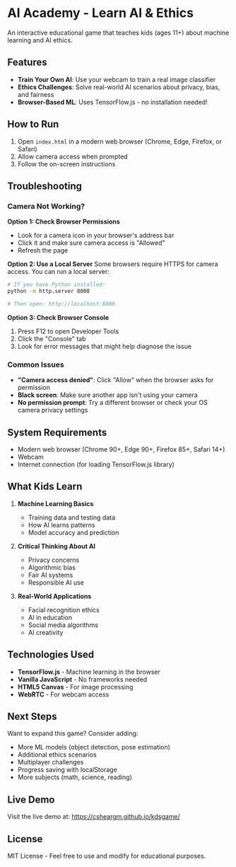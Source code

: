 # AI Academy - Learn AI & Ethics

An interactive educational game that teaches kids (ages 11+) about machine learning and AI ethics.

## Features

- **Train Your Own AI**: Use your webcam to train a real image classifier
- **Ethics Challenges**: Solve real-world AI scenarios about privacy, bias, and fairness
- **Browser-Based ML**: Uses TensorFlow.js - no installation needed!

## How to Run

1. Open `index.html` in a modern web browser (Chrome, Edge, Firefox, or Safari)
2. Allow camera access when prompted
3. Follow the on-screen instructions

## Troubleshooting

### Camera Not Working?

**Option 1: Check Browser Permissions**
- Look for a camera icon in your browser's address bar
- Click it and make sure camera access is "Allowed"
- Refresh the page

**Option 2: Use a Local Server**
Some browsers require HTTPS for camera access. You can run a local server:

```bash
# If you have Python installed:
python -m http.server 8000

# Then open: http://localhost:8000
```

**Option 3: Check Browser Console**
1. Press F12 to open Developer Tools
2. Click the "Console" tab
3. Look for error messages that might help diagnose the issue

### Common Issues

- **"Camera access denied"**: Click "Allow" when the browser asks for permission
- **Black screen**: Make sure another app isn't using your camera
- **No permission prompt**: Try a different browser or check your OS camera privacy settings

## System Requirements

- Modern web browser (Chrome 90+, Edge 90+, Firefox 85+, Safari 14+)
- Webcam
- Internet connection (for loading TensorFlow.js library)

## What Kids Learn

1. **Machine Learning Basics**
   - Training data and testing data
   - How AI learns patterns
   - Model accuracy and prediction

2. **Critical Thinking About AI**
   - Privacy concerns
   - Algorithmic bias
   - Fair AI systems
   - Responsible AI use

3. **Real-World Applications**
   - Facial recognition ethics
   - AI in education
   - Social media algorithms
   - AI creativity

## Technologies Used

- **TensorFlow.js** - Machine learning in the browser
- **Vanilla JavaScript** - No frameworks needed
- **HTML5 Canvas** - For image processing
- **WebRTC** - For webcam access

## Next Steps

Want to expand this game? Consider adding:
- More ML models (object detection, pose estimation)
- Additional ethics scenarios
- Multiplayer challenges
- Progress saving with localStorage
- More subjects (math, science, reading)

## Live Demo

Visit the live demo at: https://csheargm.github.io/kdsgame/

## License

MIT License - Feel free to use and modify for educational purposes.
